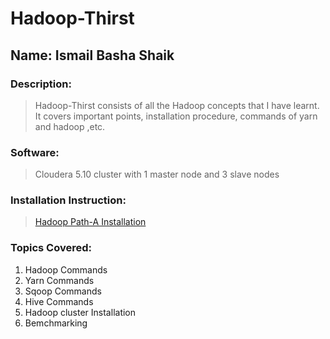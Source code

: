 # Hadoop-Thirst
  
## Name: Ismail Basha Shaik  

### Description:  
> Hadoop-Thirst consists of all the Hadoop concepts that I have learnt. It covers important points, installation procedure, commands of yarn and hadoop ,etc.   

### Software:  
> Cloudera 5.10 cluster with 1 master node and 3 slave nodes  

### Installation Instruction:  
> [Hadoop Path-A Installation](https://github.com/arya990/Hadoop-Thirst/blob/master/Hadoop_Installation_Path-A.md)  

### Topics Covered:  
1. Hadoop Commands
2. Yarn Commands
3. Sqoop Commands
4. Hive Commands
5. Hadoop cluster Installation
6. Bemchmarking



